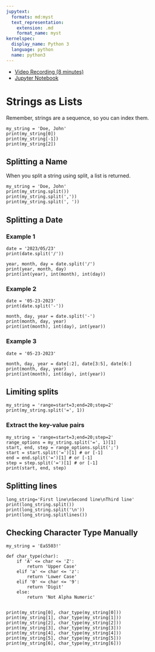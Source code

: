 ```yaml
---
jupytext:
  formats: md:myst
  text_representation:
    extension: .md
    format_name: myst
kernelspec:
  display_name: Python 3
  language: python
  name: python3
---
```


- [Video Recording (8 minutes)](https://ub.hosted.panopto.com/Panopto/Pages/Viewer.aspx?id=f994b76e-1368-4c8b-b242-afa90059a25b)
- [Jupyter Notebook](https://github.com/mkzia/eas503-book-notes/blob/main/05/lists.ipynb)



# Strings as Lists
Remember, strings are a sequence, so you can index them. 

```{code-cell} ipython3
my_string = 'Doe, John'
print(my_string[0])
print(my_string[-1])
print(my_string[2])
```

## Splitting a Name

When you split a string using split, a list is returned. 
```{code-cell} ipython3
my_string = 'Doe, John'
print(my_string.split())
print(my_string.split(','))
print(my_string.split(', '))
```


## Splitting a Date
### Example 1

```{code-cell} ipython3
date = '2023/05/23'
print(date.split('/'))

year, month, day = date.split('/')
print(year, month, day)
print(int(year), int(month), int(day))
```
### Example 2

```{code-cell} ipython3
date = '05-23-2023'
print(date.split('-'))

month, day, year = date.split('-')
print(month, day, year)
print(int(month), int(day), int(year))
```

### Example 3

```{code-cell} ipython3
date = '05-23-2023'

month, day, year = date[:2], date[3:5], date[6:]
print(month, day, year)
print(int(month), int(day), int(year))
```

## Limiting splits

```{code-cell} ipython3
my_string = 'range=start=3;end=20;step=2'
print(my_string.split('=', 1))
```

### Extract the key-value pairs
```{code-cell} ipython3
my_string = 'range=start=3;end=20;step=2'
range_options = my_string.split('=', 1)[1]
start, end, step = range_options.split(';')
start = start.split('=')[1] # or [-1]
end = end.split('=')[1] # or [-1]
step = step.split('=')[1] # or [-1]
print(start, end, step)
```

## Splitting lines
```{code-cell} ipython3
long_string='First line\nSecond line\nThird line'
print(long_string.split())
print(long_string.split('\n'))
print(long_string.splitlines())
```

## Checking Character Type Manually  

```{code-cell} ipython3
my_string = 'EaS503!'

def char_type(char):
    if 'A' <= char <= 'Z':
        return 'Upper Case'
    elif 'a' <= char <= 'z':
        return 'Lower Case'
    elif '0' <= char <= '9':
        return 'Digit'
    else:
        return 'Not Alpha Numeric'


print(my_string[0], char_type(my_string[0]))
print(my_string[1], char_type(my_string[1]))
print(my_string[2], char_type(my_string[2]))
print(my_string[3], char_type(my_string[3]))
print(my_string[4], char_type(my_string[4]))
print(my_string[5], char_type(my_string[5]))
print(my_string[6], char_type(my_string[6]))
```


